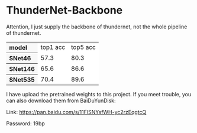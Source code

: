 # ThunderNet-Backbone
Attention, I just supply the backbone of thundernet, not the whole pipeline of thundernet.

<table><tbody>
<tr><th align="left" bgcolor=#f8f8f8>  model  </th><td bgcolor=white> top1 acc </td><td bgcolor=white> top5 acc </td></tr>

<tr><th align="left" bgcolor=#f8f8f8> SNet46  </th><td bgcolor=white> 57.3 </td><td bgcolor=white> 80.3 </td></tr>

<tr><th align="left" bgcolor=#f8f8f8> SNet146 </th><td bgcolor=white> 65.6 </td><td bgcolor=white> 86.6 </td></tr>

<tr><th align="left" bgcolor=#f8f8f8> SNet535 </th><td bgcolor=white> 70.4 </td><td bgcolor=white> 89.6 </td></tr>
</table></tbody>

I have upload the pretrained weights to this project. If you meet trouble, you can also
download them from BaiDuYunDisk:

Link: https://pan.baidu.com/s/11FlSNYsfWH-yc2rzEqgtcQ 

Password: 19bp 
